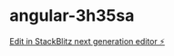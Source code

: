 # angular-3h35sa

[Edit in StackBlitz next generation editor ⚡️](https://stackblitz.com/~/github.com/jimqpham/angular-3h35sa)